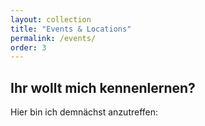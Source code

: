 ```yaml
---
layout: collection
title: "Events & Locations"
permalink: /events/
order: 3
---
```


## Ihr wollt mich kennenlernen?


Hier bin ich demnächst anzutreffen: